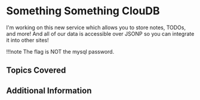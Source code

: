 # Something Something ClouDB

I'm working on this new service which allows you to store notes, TODOs, and more! And all of our data is accessible over JSONP so you can integrate it into other sites!

!!!note
    The flag is NOT the mysql password.

## Topics Covered

## Additional Information

